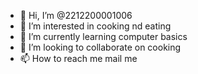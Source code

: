 - 👋 Hi, I’m @2212200001006
- 👀 I’m interested in cooking nd eating
- 🌱 I’m currently learning computer basics
- 💞️ I’m looking to collaborate on cooking
- 📫 How to reach me mail me

<!---
2212200001006/2212200001006 is a ✨ special ✨ repository because its `README.md` (this file) appears on your GitHub profile.
You can click the Preview link to take a look at your changes.
--->
